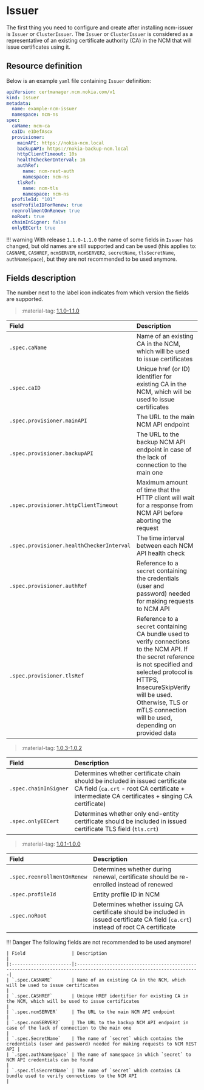 # Issuer

The first thing you need to configure and create after installing ncm-issuer is `Issuer` or `ClusterIssuer`. 
The `Issuer` or `ClusterIssuer` is considered as a representative of an existing certificate authority (CA) 
in the NCM that will issue certificates using it.

## Resource definition

Below is an example `yaml` file containing `Issuer` definition:

  ```yaml title="issuer.yaml"
  apiVersion: certmanager.ncm.nokia.com/v1
  kind: Issuer
  metadata:
    name: example-ncm-issuer
    namespace: ncm-ns
  spec:
    caName: ncm-ca
    caID: e1DefAscx
    provisioner:
      mainAPI: https://nokia-ncm.local
      backupAPI: https://nokia-backup-ncm.local
      httpClientTimeout: 10s
      healthCheckerInterval: 1m
      authRef:
        name: ncm-rest-auth
        namespace: ncm-ns
      tlsRef:
        name: ncm-tls
        namespace: ncm-ns
    profileId: "101"
    useProfileIDForRenew: true
    reenrollmentOnRenew: true
    noRoot: true
    chainInSigner: false
    onlyEECert: true
  ```

!!! warning
    With release `1.1.0-1.1.0` the name of some fields in `Issuer` has changed, but old names are
    still supported and can be used (this applies to: `CASNAME`, `CASHREF`, `ncmSERVER`, `ncmSERVER2`, `secretName`,
    `tlsSecretName`, `authNameSpace`), but they are not recommended to be used anymore.

## Fields description

The number next to the label icon indicates from which version the fields are supported.

> :material-tag: [1.1.0-1.1.0](../../release-notes/1.1.0.md)

| Field                                     | Description                                                                                                                                                                                                                                                                  |
|:------------------------------------------|:-----------------------------------------------------------------------------------------------------------------------------------------------------------------------------------------------------------------------------------------------------------------------------|
| `.spec.caName`                            | Name of an existing CA in the NCM, which will be used to issue certificates                                                                                                                                                                                                  |
| `.spec.caID`                              | Unique href (or ID) identifier for existing CA in the NCM, which will be used to issue certificates                                                                                                                                                                          |
| `.spec.provisioner.mainAPI`               | The URL to the main NCM API endpoint                                                                                                                                                                                                                                         |
| `.spec.provisioner.backupAPI`             | The URL to the backup NCM API endpoint in case of the lack of connection to the main one                                                                                                                                                                                     |
| `.spec.provisioner.httpClientTimeout`     | Maximum amount of time that the HTTP client will wait for a response from NCM API before aborting the request                                                                                                                                                                |
| `.spec.provisioner.healthCheckerInterval` | The time interval between each NCM API health check                                                                                                                                                                                                                          |
| `.spec.provisioner.authRef`               | Reference to a `secret` containing the credentials (user and password) needed for making requests to NCM API                                                                                                                                                                 |
| `.spec.provisioner.tlsRef`                | Reference to a `secret` containing CA bundle used to verify connections to the NCM API. If the secret reference is not specified and selected protocol is HTTPS, InsecureSkipVerify will be used. Otherwise, TLS or mTLS connection will be used, depending on provided data |

> :material-tag: [1.0.3-1.0.2](../../release-notes/1.0.3.md)

| Field                 | Description                                                                                                                                                                     |
|:----------------------|:--------------------------------------------------------------------------------------------------------------------------------------------------------------------------------|
| `.spec.chainInSigner` | Determines whether certificate chain should be included in issued certificate CA field (`ca.crt` - root CA certificate + intermediate CA certificates + singing CA certificate) |
| `.spec.onlyEECert`    | Determines whether only end-entity certificate should be included in issued certificate TLS field (`tls.crt`)                                                                   |

> :material-tag: [1.0.1-1.0.0](../../release-notes/1.0.1.md)

| Field                       | Description                                                                                                                           |
|:----------------------------|:--------------------------------------------------------------------------------------------------------------------------------------|
| `.spec.reenrollmentOnRenew` | Determines whether during renewal, certificate should be re-enrolled instead of renewed                                               |                                                                                                                                                                         
| `.spec.profileId`           | Entity profile ID in NCM                                                                                                              |                                                                                                                                                                                                                                           
| `.spec.noRoot`              | Determines whether issuing CA certificate should be included in issued certificate CA field (`ca.crt`) instead of root CA certificate | 

!!! Danger
    The following fields are not recommended to be used anymore!

    | Field                 | Description                                                                                                        |
    |:----------------------|:-------------------------------------------------------------------------------------------------------------------|
    | `.spec.CASNAME`       | Name of an existing CA in the NCM, which will be used to issue certificates                                        |
    | `.spec.CASHREF`       | Unique HREF identifier for existing CA in the NCM, which will be used to issue certificates                        |
    | `.spec.ncmSERVER`     | The URL to the main NCM API endpoint                                                                               |
    | `.spec.ncmSERVER2`    | The URL to the backup NCM API endpoint in case of the lack of connection to the main one                           |
    | `.spec.SecretName`    | The name of `secret` which contains the credentials (user and password) needed for making requests to NCM REST API |
    | `.spec.authNameSpace` | The name of namespace in which `secret` to NCM API credentials can be found                                        |
    | `.spec.tlsSecretName` | The name of `secret` which contains CA bundle used to verify connections to the NCM API                            |